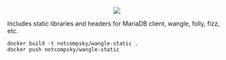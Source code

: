 <p align="center">
	<a href="https://hub.docker.com/repository/docker/notcompsky/wangle-static/tags"><img src="https://img.shields.io/docker/image-size/notcompsky/wangle-static?label=Docker%20image"/></a>
</p>

Includes static libraries and headers for MariaDB client, wangle, folly, fizz, etc.

	docker build -t notcompsky/wangle-static .
	docker push notcompsky/wangle-static
